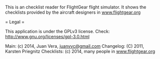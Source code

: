 
This is an checklist reader for FlightGear flight simulator. It shows the
checklists provided by the aircraft designers in www.flightgear.org

= Legal =

This application is under the GPLv3 license.
Check: http://www.gnu.org/licenses/gpl-3.0.html

Main: (c) 2014, Juan Vera, juanvvc@gmail.com
Changelog: (C) 2011, Karsten Priegnitz
Checklists: (c) 2014, many people in www.flightgear.org
